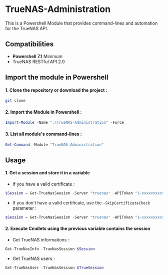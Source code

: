 # TrueNAS-Administration
This is a Powershell Module that provides command-lines and automation for the TrueNAS API.

## Compatibilities
* **Powershell 7.1** Minimum
* TrueNAS RESTful API 2.0

## Import the module in Powershell
#### 1. Clone the repository or download the project :
```bash
git clone 

```
#### 2. Import the Module in Powershell :
```Powershell
Import-Module -Name ".\TrueNAS-Administration" -Force
```

#### 3. List all module's command-lines :
```Powershell
Get-Command -Module "TrueNAS-Administration"
```

## Usage
#### 1. Get a session and store it in a variable
* If you have a valid certificate :
```Powershell
$Session = Get-TrueNasSeesion -Server "truenas" -APIToken "1-xxxxxxxxxxx"
```
* If you don't have a valid certificate, use the `-SkipCertificateCheck` parameter :
```Powershell
$Session = Get-TrueNasSeesion -Server "truenas" -APIToken "1-xxxxxxxxxxx" -SkipCertificateCheck
```
#### 2. Execute Cmdlets using the previous variable contains the session
* Get TrueNAS informations :
```Powershell
Get-TrueNasInfo -TrueNasSession $Session
```
* Get TrueNAS users :
```Powershell
Get-TrueNasUser -TrueNasSession $TrueSession
```